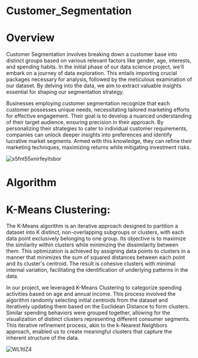 # Customer_Segmentation
# Overview
Customer Segmentation involves breaking down a customer base into distinct groups based on various relevant factors like gender, age, interests, and spending habits. In the initial phase of our data science project, we'll embark on a journey of data exploration. This entails importing crucial packages necessary for analysis, followed by the meticulous examination of our dataset. By delving into the data, we aim to extract valuable insights essential for shaping our segmentation strategy.

Businesses employing customer segmentation recognize that each customer possesses unique needs, necessitating tailored marketing efforts for effective engagement. Their goal is to develop a nuanced understanding of their target audience, ensuring precision in their approach. By personalizing their strategies to cater to individual customer requirements, companies can unlock deeper insights into preferences and identify lucrative market segments. Armed with this knowledge, they can refine their marketing techniques, maximizing returns while mitigating investment risks.

![s5fnt55xnirfeyitsbor](https://github.com/Himanshuyadavv/Customer_Segmentation/assets/104669558/b08134ab-56e0-4eaa-9e85-4457e7b5d329)

# Algorithm
# K-Means Clustering:
The K-Means algorithm is an iterative approach designed to partition a dataset into K distinct, non-overlapping subgroups or clusters, with each data point exclusively belonging to one group. Its objective is to maximize the similarity within clusters while minimizing the dissimilarity between them. This optimization is achieved by assigning data points to clusters in a manner that minimizes the sum of squared distances between each point and its cluster's centroid. The result is cohesive clusters with minimal internal variation, facilitating the identification of underlying patterns in the data.

In our project, we leveraged K-Means Clustering to categorize spending activities based on age and annual income. This process involved the algorithm randomly selecting initial centroids from the dataset and iteratively updating them based on the Euclidean Distance to form clusters. Similar spending behaviors were grouped together, allowing for the visualization of distinct clusters representing different consumer segments. This iterative refinement process, akin to the k-Nearest Neighbors approach, enabled us to create meaningful clusters that capture the inherent structure of the data.

![WL1tIZ4](https://github.com/Himanshuyadavv/Customer_Segmentation/assets/104669558/23f278d7-6bc8-47a8-a573-3c709078dadd)




